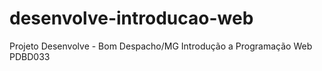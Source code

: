 # desenvolve-introducao-web
Projeto Desenvolve - Bom Despacho/MG
Introdução a Programação Web
PDBD033
